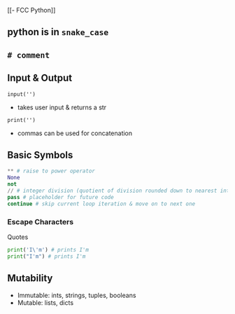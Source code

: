[[- FCC Python]]
## python is in `snake_case`

## `# comment`

## Input & Output

`input('')`
- takes user input & returns a str

`print('')`
- commas can be used for concatenation 

## Basic Symbols

```python
** # raise to power operator
None
not
// # integer division (quotient of division rounded down to nearest int)
pass # placeholder for future code
continue # skip current loop iteration & move on to next one
```

### Escape Characters

Quotes

```python
print('I\'m') # prints I'm
print("I'm") # prints I'm
```

## Mutability

- Immutable: ints, strings, tuples, booleans
- Mutable: lists, dicts